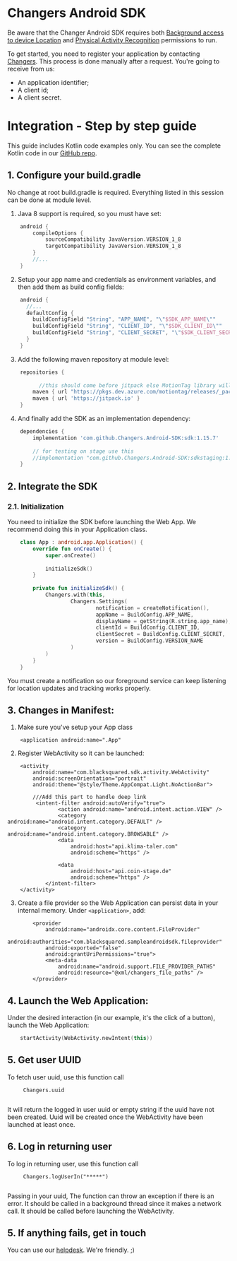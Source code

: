 # Changers Android SDK

Be aware that the Changer Android SDK requires both [Background access to device Location](https://developer.android.com/about/versions/10/privacy/changes#app-access-device-location) and [Physical Activity Recognition](https://developer.android.com/about/versions/10/privacy/changes#physical-activity-recognition) permissions to run.

To get started, you need to register your application by contacting [Changers](https://changers.com). This process is done manually after a request. You're going to receive from us:

- An application identifier;
- A client id;
- A client secret.


# Integration - Step by step guide

This guide includes Kotlin code examples only. You can see the complete Kotlin code in our [GitHub repo](https://github.com/Changers/Sample-Android-SDK/tree/master/). 

## 1. Configure your build.gradle

No change at root build.gradle is required. Everything listed in this session can be done at module level.

     
1. Java 8 support is required, so you must have set:

```gradle
    android {
        compileOptions {
            sourceCompatibility JavaVersion.VERSION_1_8
            targetCompatibility JavaVersion.VERSION_1_8
        }
        //...
    }
``` 
2. Setup your app name and credentials as environment variables, and then add them as build config fields:


```gradle
    android {
      //...
      defaultConfig {
        buildConfigField "String", "APP_NAME", "\"$SDK_APP_NAME\""
        buildConfigField "String", "CLIENT_ID", "\"$SDK_CLIENT_ID\""
        buildConfigField "String", "CLIENT_SECRET", "\"$SDK_CLIENT_SECRET\""
      }
    }
``` 

3. Add the following maven repository at module level:

```gradle
    repositories {
    
          //this should come before jitpack else MotionTag library will require authentication before download
        maven { url "https://pkgs.dev.azure.com/motiontag/releases/_packaging/releases/maven/v1" }
        maven { url 'https://jitpack.io' }
    }
``` 
4. And finally add the SDK as an implementation dependency:

```gradle
    dependencies {
        implementation 'com.github.Changers.Android-SDK:sdk:1.15.7'
        
        // for testing on stage use this
        //implementation "com.github.Changers.Android-SDK:sdkstaging:1.15.7"
    }
``` 



## 2. Integrate the SDK

### 2.1. Initialization

You need to initialize the SDK before launching the Web App. We recommend doing this in your Application class.

```kotlin
    class App : android.app.Application() {
        override fun onCreate() {
            super.onCreate()
    
            initializeSdk()
        }
    
        private fun initializeSdk() {
            Changers.with(this,
                    Changers.Settings(
                            notification = createNotification(),
                            appName = BuildConfig.APP_NAME,
                            displayName = getString(R.string.app_name),
                            clientId = BuildConfig.CLIENT_ID,
                            clientSecret = BuildConfig.CLIENT_SECRET,
                            version = BuildConfig.VERSION_NAME
                    )
            )
        }
    }
``` 

You must create a notification so our foreground service can keep listening for location updates and tracking works properly.


## 3. Changes in Manifest:

1. Make sure you've setup your App class
```
    <application android:name=".App"
```

2. Register WebActivity so it can be launched:
```
    <activity
        android:name="com.blacksquared.sdk.activity.WebActivity"
        android:screenOrientation="portrait"
        android:theme="@style/Theme.AppCompat.Light.NoActionBar">
        
        ///Add this part to handle deep link
         <intent-filter android:autoVerify="true">
                <action android:name="android.intent.action.VIEW" />
                <category android:name="android.intent.category.DEFAULT" />
                <category android:name="android.intent.category.BROWSABLE" />
                <data
                    android:host="api.klima-taler.com"
                    android:scheme="https" />

                <data
                    android:host="api.coin-stage.de"
                    android:scheme="https" />
            </intent-filter>
    </activity>
``` 

3. Create a file provider so the Web Application can persist data in your internal memory. Under `<application>`, add:
```
        <provider
            android:name="androidx.core.content.FileProvider"
            android:authorities="com.blacksquared.sampleandroidsdk.fileprovider"
            android:exported="false"
            android:grantUriPermissions="true">
            <meta-data
                android:name="android.support.FILE_PROVIDER_PATHS"
                android:resource="@xml/changers_file_paths" />
        </provider>
``` 


## 4. Launch the Web Application:

Under the desired interaction (in our example, it's the click of a button), launch the Web Application:
```Kotlin
    startActivity(WebActivity.newIntent(this))
```

## 5. Get user UUID
To fetch user uuid, use this function call

``` 
     Changers.uuid
     
```
It will return the logged in user uuid or empty string if the uuid have not been created. Uuid will be created once the WebActivity have been launched at least once.

## 6. Log in returning user
To log in returning user, use this function call 

```
     Changers.logUserIn("*****")
 
```
Passing in your uuid, The function can throw an exception if there is an error. It should be called in a background thread since it makes a network call. It should be called before launching the WebActivity.


## 5. If anything fails, get in touch
You can use our [helpdesk](https://changers.zendesk.com/hc). We're friendly. ;)
